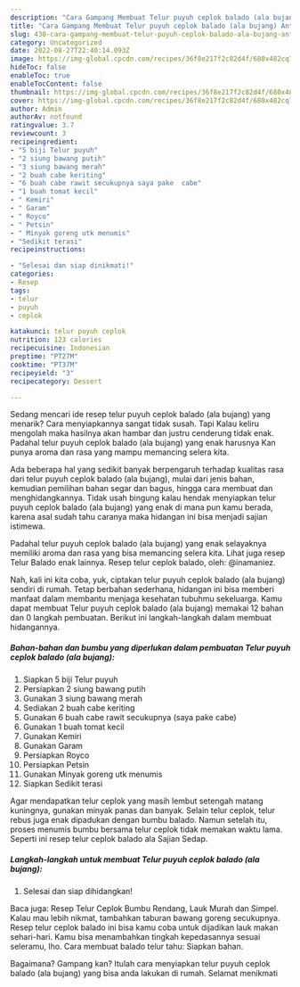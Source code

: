 ```yaml
---
description: "Cara Gampang Membuat Telur puyuh ceplok balado (ala bujang) Anti Gagal"
title: "Cara Gampang Membuat Telur puyuh ceplok balado (ala bujang) Anti Gagal"
slug: 430-cara-gampang-membuat-telur-puyuh-ceplok-balado-ala-bujang-anti-gagal
category: Uncategorized
date: 2022-08-27T22:40:14.093Z
image: https://img-global.cpcdn.com/recipes/36f8e217f2c82d4f/680x482cq70/telur-puyuh-ceplok-balado-ala-bujang-foto-resep-utama.jpg
hideToc: false
enableToc: true
enableTocContent: false
thumbnail: https://img-global.cpcdn.com/recipes/36f8e217f2c82d4f/680x482cq70/telur-puyuh-ceplok-balado-ala-bujang-foto-resep-utama.jpg
cover: https://img-global.cpcdn.com/recipes/36f8e217f2c82d4f/680x482cq70/telur-puyuh-ceplok-balado-ala-bujang-foto-resep-utama.jpg
author: Admin
authorAv: notfound
ratingvalue: 3.7
reviewcount: 3
recipeingredient:
- "5 biji Telur puyuh"
- "2 siung bawang putih"
- "3 siung bawang merah"
- "2 buah cabe keriting"
- "6 buah cabe rawit secukupnya saya pake  cabe"
- "1 buah tomat kecil"
- " Kemiri"
- " Garam"
- " Royco"
- " Petsin"
- " Minyak goreng utk menumis"
- "Sedikit terasi"
recipeinstructions:

- "Selesai dan siap dinikmati!"
categories:
- Resep
tags:
- telur
- puyuh
- ceplok

katakunci: telur puyuh ceplok 
nutrition: 123 calories
recipecuisine: Indonesian
preptime: "PT27M"
cooktime: "PT37M"
recipeyield: "3"
recipecategory: Dessert

---
```



Sedang mencari ide resep telur puyuh ceplok balado (ala bujang) yang menarik? Cara menyiapkannya sangat tidak susah. Tapi Kalau keliru mengolah maka hasilnya akan hambar dan justru cenderung tidak enak. Padahal telur puyuh ceplok balado (ala bujang) yang enak harusnya Kan punya aroma dan rasa yang mampu memancing selera kita.


Ada beberapa hal yang sedikit banyak berpengaruh terhadap kualitas rasa dari telur puyuh ceplok balado (ala bujang), mulai dari jenis bahan, kemudian pemilihan bahan segar dan bagus, hingga cara membuat dan menghidangkannya. Tidak usah bingung kalau hendak menyiapkan telur puyuh ceplok balado (ala bujang) yang enak di mana pun kamu berada, karena asal sudah tahu caranya maka hidangan ini bisa menjadi sajian istimewa.

Padahal telur puyuh ceplok balado (ala bujang) yang enak selayaknya memiliki aroma dan rasa yang bisa memancing selera kita. Lihat juga resep Telur Balado enak lainnya. Resep telur ceplok balado, oleh: @inamaniez.


Nah, kali ini kita coba, yuk, ciptakan telur puyuh ceplok balado (ala bujang) sendiri di rumah. Tetap berbahan sederhana, hidangan ini bisa memberi manfaat dalam membantu menjaga kesehatan tubuhmu sekeluarga. Kamu dapat membuat Telur puyuh ceplok balado (ala bujang) memakai 12 bahan dan 0 langkah pembuatan. Berikut ini langkah-langkah dalam membuat hidangannya.

<!--inarticleads1-->

##### Bahan-bahan dan bumbu yang diperlukan dalam pembuatan Telur puyuh ceplok balado (ala bujang):

1. Siapkan 5 biji Telur puyuh
1. Persiapkan 2 siung bawang putih
1. Gunakan 3 siung bawang merah
1. Sediakan 2 buah cabe keriting
1. Gunakan 6 buah cabe rawit secukupnya (saya pake  cabe)
1. Gunakan 1 buah tomat kecil
1. Gunakan  Kemiri
1. Gunakan  Garam
1. Persiapkan  Royco
1. Persiapkan  Petsin
1. Gunakan  Minyak goreng utk menumis
1. Siapkan Sedikit terasi


Agar mendapatkan telur ceplok yang masih lembut setengah matang kuningnya, gunakan minyak panas dan banyak. Selain telur ceplok, telur rebus juga enak dipadukan dengan bumbu balado. Namun setelah itu, proses menumis bumbu bersama telur ceplok tidak memakan waktu lama. Seperti ini resep telur ceplok balado ala Sajian Sedap. 

<!--inarticleads2-->

##### Langkah-langkah untuk membuat Telur puyuh ceplok balado (ala bujang):


1. Selesai dan siap dihidangkan!

Baca juga: Resep Telur Ceplok Bumbu Rendang, Lauk Murah dan Simpel. Kalau mau lebih nikmat, tambahkan taburan bawang goreng secukupnya. Resep telur ceplok balado ini bisa kamu coba untuk dijadikan lauk makan sehari-hari. Kamu bisa menambahkan tingkah kepedasannya sesuai seleramu, lho. Cara membuat balado telur tahu: Siapkan bahan. 

Bagaimana? Gampang kan? Itulah cara menyiapkan telur puyuh ceplok balado (ala bujang) yang bisa anda lakukan di rumah. Selamat menikmati
